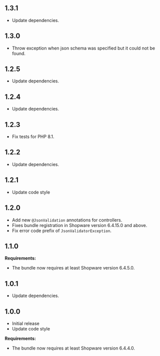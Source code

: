 ## 1.3.1

* Update dependencies.


## 1.3.0

* Throw exception when json schema was specified but it could not be found.


## 1.2.5

* Update dependencies.


## 1.2.4

* Update dependencies.


## 1.2.3

* Fix tests for PHP 8.1.


## 1.2.2

* Update dependencies.


## 1.2.1

* Update code style


## 1.2.0

* Add new `@JsonValidation` annotations for controllers.
* Fixes bundle registration in Shopware version 6.4.15.0 and above.
* Fix error code prefix of `JsonValidatorException`.


## 1.1.0

**Requirements:**

* The bundle now requires at least Shopware version 6.4.5.0.


## 1.0.1

* Update dependencies.


## 1.0.0

* Initial release
* Update code style

**Requirements:**

* The bundle now requires at least Shopware version 6.4.4.0.

